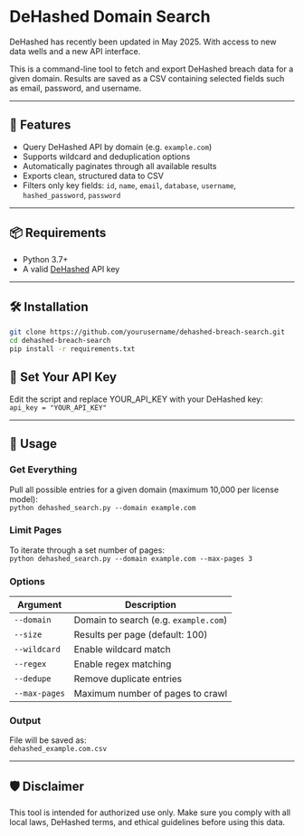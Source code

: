 # DeHashed Domain Search

DeHashed has recently been updated in May 2025. With access to new data wells and a new API interface.

This is a command-line tool to fetch and export DeHashed breach data for a given domain. Results are saved as a CSV containing selected fields such as email, password, and username.

---

## 🚀 Features

- Query DeHashed API by domain (e.g. `example.com`)
- Supports wildcard and deduplication options
- Automatically paginates through all available results
- Exports clean, structured data to CSV
- Filters only key fields: `id`, `name`, `email`, `database`, `username`, `hashed_password`, `password`

---

## 📦 Requirements

- Python 3.7+
- A valid [DeHashed](https://www.dehashed.com/) API key

---

## 🛠️ Installation

```bash
git clone https://github.com/yourusername/dehashed-breach-search.git
cd dehashed-breach-search
pip install -r requirements.txt
```

## 🔐 Set Your API Key
Edit the script and replace YOUR_API_KEY with your DeHashed key:  
`api_key = "YOUR_API_KEY"`

--- 

## 🧪 Usage
### Get Everything  
Pull all possible entries for a given domain (maximum 10,000 per license model):  
`python dehashed_search.py --domain example.com`

### Limit Pages  
To iterate through a set number of pages:  
`python dehashed_search.py --domain example.com --max-pages 3`

### Options
| Argument        | Description                           |
| --------------- | ------------------------------------- |
| `--domain`      | Domain to search (e.g. `example.com`) |
| `--size`        | Results per page (default: 100)       |
| `--wildcard`    | Enable wildcard match                 |
| `--regex`       | Enable regex matching                 |
| `--dedupe`      | Remove duplicate entries              |
| `--max-pages`   | Maximum number of pages to crawl      |

### Output 
File will be saved as:  
`dehashed_example.com.csv`

--- 

## 🛡 Disclaimer

This tool is intended for authorized use only. Make sure you comply with all local laws, DeHashed terms, and ethical guidelines before using this data.

